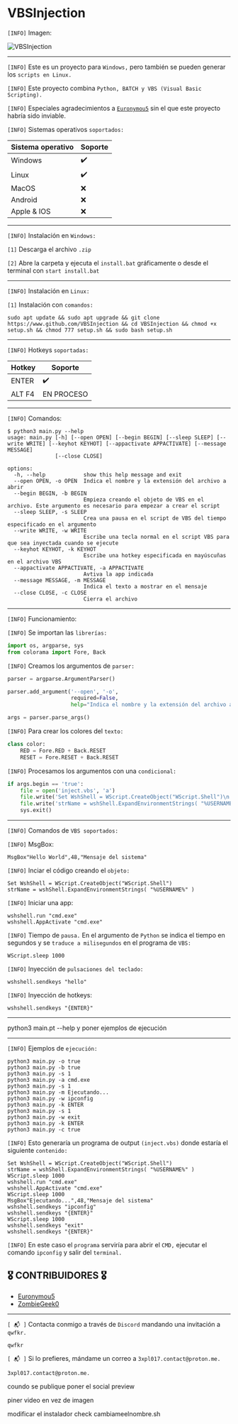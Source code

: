 # VBSInjection

`[INFO]` Imagen:

![VBSInjection](https://github.com/ZombieGeeK0/VBSInjection/assets/158185295/c91c9fff-d100-40fc-86c5-d156febc299d)

<hr>

`[INFO]` Este es un proyecto para `Windows,` pero también se pueden generar los `scripts en Linux.`

`[INFO]` Este proyecto combina `Python, BATCH y VBS (Visual Basic Scripting).`

`[INFO]` Especiales agradecimientos a <a href="https://www.github.com/Euronymou5">`Euronymou5`</a> sin el que este proyecto habría sido inviable.

`[INFO]` Sistemas operativos `soportados:`

| Sistema operativo  | Soporte |
| ------------- | ------------- |
| Windows  | ✔️  |
| Linux  | ✔️  |
| MacOS | :x: |
| Android | :x: |
| Apple & IOS | :x: |

<hr>

`[INFO]` Instalación en `Windows:`

`[1]` Descarga el archivo `.zip`

`[2]` Abre la carpeta y ejecuta el `install.bat` gráficamente o desde el terminal con `start install.bat`

<hr>

`[INFO]` Instalación en `Linux:`

`[1]` Instalación con `comandos:`

    sudo apt update && sudo apt upgrade && git clone https://www.github.com/VBSInjection && cd VBSInjection && chmod +x setup.sh && chmod 777 setup.sh && sudo bash setup.sh

<hr>

`[INFO]` Hotkeys `soportadas:`

| Hotkey  | Soporte |
| ------------- | ------------- |
| ENTER  | ✔️  |
| ALT F4  | EN PROCESO |

<hr>

`[INFO]` Comandos:

    $ python3 main.py --help
    usage: main.py [-h] [--open OPEN] [--begin BEGIN] [--sleep SLEEP] [--write WRITE] [--keyhot KEYHOT] [--appactivate APPACTIVATE] [--message MESSAGE]
                   [--close CLOSE]
    
    options:
      -h, --help            show this help message and exit
      --open OPEN, -o OPEN  Indica el nombre y la extensión del archivo a abrir
      --begin BEGIN, -b BEGIN
                            Empieza creando el objeto de VBS en el archivo. Este argumento es necesario para empezar a crear el script
      --sleep SLEEP, -s SLEEP
                            Crea una pausa en el script de VBS del tiempo especificado en el argumento
      --write WRITE, -w WRITE
                            Escribe una tecla normal en el script VBS para que sea inyectada cuando se ejecute
      --keyhot KEYHOT, -k KEYHOT
                            Escribe una hotkey especificada en mayúscuñas en el archivo VBS
      --appactivate APPACTIVATE, -a APPACTIVATE
                            Avtiva la app indicada
      --message MESSAGE, -m MESSAGE
                            Indica el texto a mostrar en el mensaje
      --close CLOSE, -c CLOSE
                            Cierra el archivo 

<hr>

`[INFO]` Funcionamiento:

`[INFO]` Se importan las `librerías:`

```python
import os, argparse, sys
from colorama import Fore, Back
```

`[INFO]` Creamos los argumentos de `parser:`

```python
parser = argparse.ArgumentParser()

parser.add_argument('--open', '-o',
                    required=False,
                    help="Indica el nombre y la extensión del archivo a abrir")

args = parser.parse_args()
```

`[INFO]` Para crear los colores del `texto:`

```python
class color:
    RED = Fore.RED + Back.RESET
    RESET = Fore.RESET + Back.RESET
```

`[INFO]` Procesamos los argumentos con una `condicional:`

```python
if args.begin == 'true':
    file = open('inject.vbs', 'a')
    file.write('Set WshShell = WScript.CreateObject("WScript.Shell")\n')
    file.write('strName = wshShell.ExpandEnvironmentStrings( "%USERNAME%" )\n')
    sys.exit()
```

<hr>

`[INFO]` Comandos de `VBS soportados:`

`[INFO]` MsgBox:

```vbs
MsgBox"Hello World",48,"Mensaje del sistema"
```

`[INFO]` Inciar el código creando el `objeto:`

```vbs
Set WshShell = WScript.CreateObject("WScript.Shell")
strName = wshShell.ExpandEnvironmentStrings( "%USERNAME%" )
```

`[INFO]` Iniciar una app:

```vbs
wshshell.run "cmd.exe"
wshshell.AppActivate "cmd.exe"
```

`[INFO]` Tiempo de `pausa.` En el argumento de `Python` se indica el tiempo en segundos y se `traduce a milisegundos` en el programa de `VBS:`

```vbs
WScript.sleep 1000
```

`[INFO]` Inyección de `pulsaciones del teclado:`

```vbs
wshshell.sendkeys "hello"
```

`[INFO]` Inyección de hotkeys:

```vbs
wshshell.sendkeys "{ENTER}"
```

<hr>

python3 main.pt --help y poner ejemplos de ejecución

<hr>

`[INFO]` Ejemplos de `ejecución:`

    python3 main.py -o true
    python3 main.py -b true
    python3 main.py -s 1
    python3 main.py -a cmd.exe
    python3 main.py -s 1
    python3 main.py -m Ejecutando...
    python3 main.py -w ipconfig
    python3 main.py -k ENTER
    python3 main.py -s 1
    python3 main.py -w exit
    python3 main.py -k ENTER
    python3 main.py -c true

`[INFO]` Esto generaría un programa de output `(inject.vbs)` donde estaría el siguiente `contenido:`

    Set WshShell = WScript.CreateObject("WScript.Shell")
    strName = wshShell.ExpandEnvironmentStrings( "%USERNAME%" )
    WScript.sleep 1000
    wshshell.run "cmd.exe"
    wshshell.AppActivate "cmd.exe"
    WScript.sleep 1000
    MsgBox"Ejecutando...",48,"Mensaje del sistema"
    wshshell.sendkeys "ipconfig"
    wshshell.sendkeys "{ENTER}"
    WScript.sleep 1000
    wshshell.sendkeys "exit"
    wshshell.sendkeys "{ENTER}"

`[INFO]` En este caso el `programa` serviría para abrir el `CMD,` ejecutar el comando `ipconfig` y salir del `terminal.`

## 🎖️ CONTRIBUIDORES 🎖️

- <a href="https://www.github.com/Euronymou5">Euronymou5</a>
- <a href="https://www.github.com/ZombieGeek0">ZombieGeek0</a>
    
<hr>

`[ 📬 ]` Contacta conmigo a través de `Discord` mandando una invitación a `qwfkr.`

    qwfkr
`[ 📬 ]` Si lo prefieres, mándame un correo a `3xpl017.contact@proton.me.`

    3xpl017.contact@proton.me.







coundo se publique poner el social preview

piner video en vez de imagen

modificar el instalador check cambiameelnombre.sh
